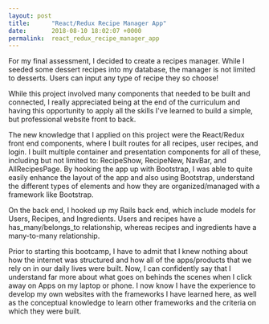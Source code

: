 ```yaml
---
layout: post
title:      "React/Redux Recipe Manager App"
date:       2018-08-10 18:02:07 +0000
permalink:  react_redux_recipe_manager_app
---
```



For my final assessment, I decided to create a recipes manager. While I seeded some dessert recipes into my database, the manager is not limited to desserts. Users can input any type of recipe they so choose!

While this project involved many components that needed to be built and connected, I really appreciated being at the end of the curriculum and having this opportunity to apply all the skills I've learned to build a simple, but professional website front to back. 

The new knowledge that I applied on this project were the React/Redux front end components, where I built routes for all recipes, user recipes, and login. I built multiple container and presentation components for all of these, including but not limited to: RecipeShow, RecipeNew, NavBar, and AllRecipesPage. By hooking the app up with Bootstrap, I was able to quite easily enhance the layout of the app and also using Bootstrap, understand the different types of elements and how they are organized/managed with a framework like Bootstrap. 

On the back end, I hooked up my Rails back end, which include models for Users, Recipes, and Ingredients. Users and recipes have a has_many/belongs_to relationship, whereas recipes and ingredients have a many-to-many relationship. 

Prior to starting this bootcamp, I have to admit that I knew nothing about how the internet was structured and how all of the apps/products that we rely on in our daily lives were built. Now, I can confidently say that I understand far more about what goes on behinds the scenes when I click away on Apps on my laptop or phone. I now know I have the experience to develop my own websites with the frameworks I have learned here, as well as the conceptual knowledge to learn other frameworks and the criteria on which they were built. 
